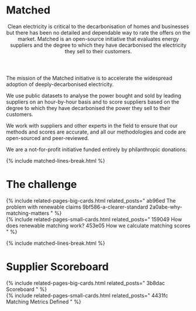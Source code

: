 # Matched

<header><p class="post-desc fw-light mb-4">
Clean electricity is critical to the decarbonisation of homes and businesses but there has been no detailed and dependable way to rate the offers on the market.
Matched is an open-source initiative that evaluates energy suppliers and the degree to which they have decarbonised the electricity they sell to their customers.
</p></header>


The mission of the Matched initiative is to accelerate the widespread adoption of deeply-decarbonised electricity.

We use public datasets to analyse the power bought and sold by leading suppliers on an hour-by-hour basis and to score suppliers based on the degree to which they have decarbonised the power they sell to their customers.

We work with suppliers and other experts in the field to ensure that our methods and scores are accurate, and all our methodologies and code are open-sourced and peer-reviewed.

We are a not-for-profit initiative funded entirely by philanthropic donations.

{% include matched-lines-break.html %}

# The challenge
{% include related-pages-big-cards.html related_posts="
  ab96ed The problem with renewable claims
  9bf586-a-clearer-standard
  2a0abe-why-matching-matters
" %}
<br>
{% include related-pages-small-cards.html related_posts="
  159049 How does renewable matching work?
  453e05 How we calculate matching scores
" %}

{% include matched-lines-break.html %}


# Supplier Scoreboard
{% include related-pages-big-cards.html related_posts="
  3b8dac Scoreboard
" %}
<br>
{% include related-pages-small-cards.html related_posts="
  4431fc Matching Metrics Defined
" %}


